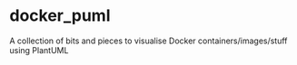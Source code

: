 # docker_puml
A collection of bits and pieces to visualise Docker containers/images/stuff using PlantUML
